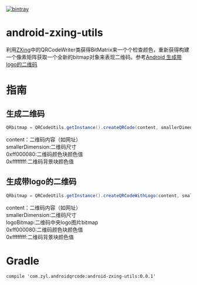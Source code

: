 [![bintray](https://api.bintray.com/packages/zyl/maven/android-zxing-utils/images/download.svg)](https://bintray.com/zyl/maven/android-zxing-utils/_latestVersion)
# android-zxing-utils
利用[ZXing](https://github.com/zxing/zxing)中的QRCodeWriter类获得BitMatrix来一个个检查颜色，重新获得构建一个像素矩阵获取一个全新的bitmap对象来表现二维码。参考[Android 生成带logo的二维码](http://www.jianshu.com/p/9a1387840cd6)

# 指南
## 生成二维码
```Java
QRbitmap = QRCodeUtils.getInstance().createQRCode(content, smallerDimension, 0xff000080, 0xffffffff);
```
content：二维码内容（如网址）  
smallerDimension:二维码尺寸  
0xff000080:二维码颜色块颜色值  
0xffffffff:二维码背景块颜色值
## 生成带logo的二维码
```Java
QRbitmap = QRCodeUtils.getInstance().createQRCodeWithLogo(content, smallerDimension, logoBitmap, 0xff000080, 0xffffffff);
```
content：二维码内容（如网址）  
smallerDimension:二维码尺寸  
logoBitmap:二维码中央logo图片bitmap  
0xff000080:二维码颜色块颜色值  
0xffffffff:二维码背景块颜色值
# Gradle
```Gradle
compile 'com.zyl.androidqrcode:android-zxing-utils:0.0.1'
```
